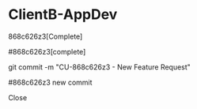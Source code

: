 # ClientB-AppDev

868c626z3[Complete]

#868c626z3[complete]

git commit -m "CU-868c626z3 - New Feature Request"

#868c626z3 new commit

Close



